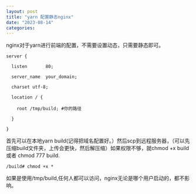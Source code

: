 ```yaml
---
layout: post
title: "yarn 配置静态nginx"
date: "2023-08-14"
categories: 
---
```

<p>nginx对于yarn进行前端的配置，不需要设置动态，只需要静态即可。</p>

<pre>
<code>server {

&nbsp; listen&nbsp;&nbsp;&nbsp;&nbsp;&nbsp;&nbsp; 80;

&nbsp; server_name&nbsp; your_domain;

&nbsp; charset utf-8;

&nbsp; location / {

&nbsp;&nbsp;&nbsp; root /tmp/build; #你的路径

&nbsp; }

}</code></pre>

<p>首先可以在本地yarn build(记得把域名配置好。）然后scp到远程服务器，（可以先压缩build文件夹，上传会更快，然后解压缩）如果权限不够，就chmod +x build 或者 chmod 777 build.</p>

<pre>
<code>/build# chmod +x *</code></pre>

<p>如果是使用/tmp/build,任何人都可以访问，nginx无论是哪个用户启动的，都不影响。</p>

